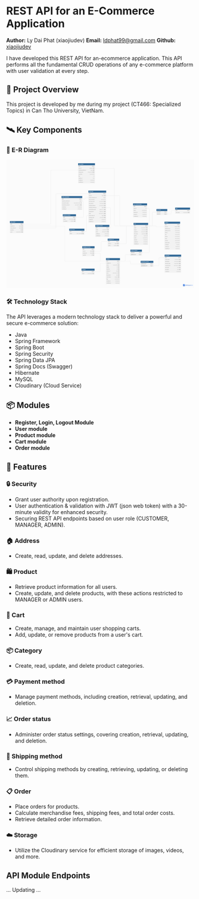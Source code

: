 # REST API for an E-Commerce Application

**Author:** Ly Dai Phat (xiaojiudev)
**Email:** ldphat99@gmail.com
**Github:** [xiaojiudev](https://github.com/xiaojiudev)

I have developed this REST API for an-ecommerce application. This API performs all the fundamental CRUD operations of
any e-commerce platform with user validation at every step.

## 🚀 Project Overview

This project is developed by me during my project (CT466: Specialized Topics) in Can Tho University, VietNam.

## 🛰️ Key Components

### 📃 E-R Diagram

![E-R Diagram Image](Dandelion_Ecommerce.png)

### 🛠️ Technology Stack

The API leverages a modern technology stack to deliver a powerful and secure e-commerce solution:

- Java
- Spring Framework
- Spring Boot
- Spring Security
- Spring Data JPA
- Spring Docs (Swagger)
- Hibernate
- MySQL
- Cloudinary (Cloud Service)

## 📦 Modules

- **Register, Login, Logout Module**
- **User module**
- **Product module**
- **Cart module**
- **Order module**

## 🚀 Features

### 🔒 Security

- Grant user authority upon registration.
- User authentication & validation with JWT (json web token) with a 30-minute validity for enhanced security.
- Securing REST API endpoints based on user role (CUSTOMER, MANAGER, ADMIN).

### 🏠 Address

- Create, read, update, and delete addresses.

### 🛍️ Product

- Retrieve product information for all users.
- Create, update, and delete products, with these actions restricted to MANAGER or ADMIN users.

### 🛒 Cart

- Create, manage, and maintain user shopping carts.
- Add, update, or remove products from a user's cart.

### 📦 Category

- Create, read, update, and delete product categories.

### 💳 Payment method

- Manage payment methods, including creation, retrieval, updating, and deletion.

### 📈 Order status

- Administer order status settings, covering creation, retrieval, updating, and deletion.

### 🚚 Shipping method

- Control shipping methods by creating, retrieving, updating, or deleting them.

### 📋 Order

- Place orders for products.
- Calculate merchandise fees, shipping fees, and total order costs.
- Retrieve detailed order information.

### ☁️ Storage

- Utilize the Cloudinary service for efficient storage of images, videos, and more.

## API Module Endpoints

... Updating ...
